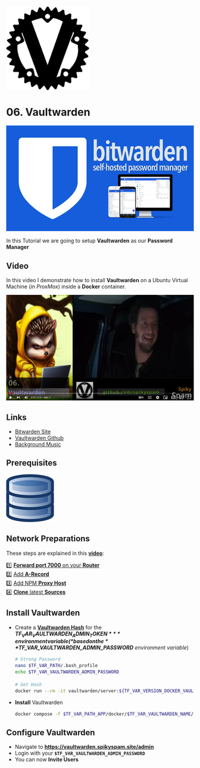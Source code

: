 ![NPM Logo](_assets/images/vaultwarden.png)
# 06. Vaultwarden

![NPM Banner](_assets/images/bw_banner.png)

In this Tutorial we are going to setup **Vaultwarden** as our **Password Manager**

## Video

In this video I demonstrate how to install **Vaultwarden** on a Ubuntu Virtual Machine (*in ProxMox*) inside a **Docker** container.

[![Video](_assets/images/vw-video.png)](https://youtu.be/yaHHxE2AZnU)

## Links

- [Bitwarden Site](https://bitwarden.com)
- [Vaultwarden Github](https://github.com/dani-garcia/vaultwarden)
- [Background Music](https://freesound.org/people/NERDtasticBEATS/sounds/666572)

## Prerequisites

[![05. Databases](../05_databases/_assets/images/database.png)](../05_databases/README.md)

## Network Preparations

These steps are explained in this **[video](https://youtu.be/8UoNDwNV4R8)**:

1️⃣ [**Forward port 7000** on your **Router**](../05_databases/README.md#forward-ports-router) \
2️⃣ [Add **A-Record**](../05_databases/README.md#add-a-record) \
3️⃣ [Add NPM **Proxy Host**](../05_databases/README.md#npm-proxy-host) \
4️⃣ [**Clone** latest **Sources**](../05_databases/README.md#latest-sources)

## Install Vaultwarden

- Create a **[Vaultwarden Hash](https://github.com/dani-garcia/vaultwarden/wiki/Enabling-admin-page)** for the ***$TF_VAR_VAULTWARDEN_ADMIN_TOKEN*** environment variable (*based on the **$TF_VAR_VAULTWARDEN_ADMIN_PASSWORD** environment variable*)
  ```bash
  # Strong Password
  nano $TF_VAR_PATH/.bash_profile
  echo $TF_VAR_VAULTWARDEN_ADMIN_PASSWORD

  # Get Hash
  docker run --rm -it vaultwarden/server:${TF_VAR_VERSION_DOCKER_VAULTWARDEN} ./vaultwarden hash
  ```
- **Install** Vaultwarden
  ```bash
  docker compose -f $TF_VAR_PATH_APP/docker/$TF_VAR_VAULTWARDEN_NAME/docker-compose.yaml up -d
  ```

## Configure Vaultwarden

- Navigate to **https://vaultwarden.spikyspam.site/admin**
- Login with your **`$TF_VAR_VAULTWARDEN_ADMIN_PASSWORD`**
- You can now **Invite Users**